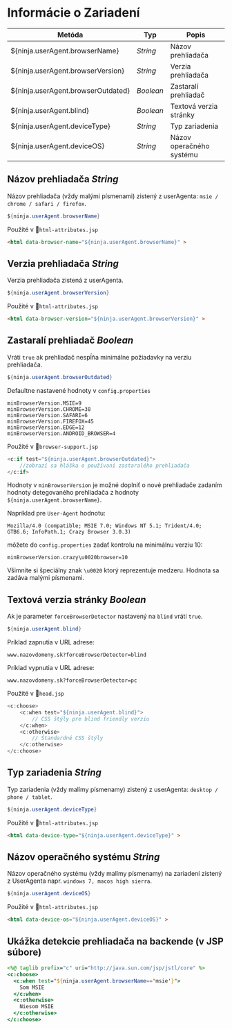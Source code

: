 # Informácie o Zariadení
| Metóda | Typ | Popis |
| --- | --- | --- |
| ${ninja.userAgent.browserName} | *String* | Názov prehliadača |
| ${ninja.userAgent.browserVersion} | *String* | Verzia prehliadača |
| ${ninja.userAgent.browserOutdated} | *Boolean* | Zastaralí prehliadač |
| ${ninja.userAgent.blind} | *Boolean* | Textová verzia stránky |
| ${ninja.userAgent.deviceType} | *String* | Typ zariadenia |
| ${ninja.userAgent.deviceOS} | *String* | Názov operačného systému |

## Názov prehliadača *String*
Názov prehliadača (vždy malými písmenami) zistený z userAgenta: `msie / chrome / safari / firefox`.

```java
${ninja.userAgent.browserName}
```

Použité v :ghost:<code>html-attributes.jsp</code>
```html
<html data-browser-name="${ninja.userAgent.browserName}" >
```

## Verzia prehliadača *String*
Verzia prehliadača zistená z userAgenta.

```java
${ninja.userAgent.browserVersion}
```

Použité v :ghost:<code>html-attributes.jsp</code>
```html
<html data-browser-version="${ninja.userAgent.browserVersion}" >
```

## Zastaralí prehliadač *Boolean*
Vráti `true` ak prehliadač nespĺňa minimálne požiadavky na verziu prehliadača.

```java
${ninja.userAgent.browserOutdated}
```

Defaultne nastavené hodnoty v `config.properties`
```properties
minBrowserVersion.MSIE=9
minBrowserVersion.CHROME=38
minBrowserVersion.SAFARI=6
minBrowserVersion.FIREFOX=45
minBrowserVersion.EDGE=12
minBrowserVersion.ANDROID_BROWSER=4
```

Použité v :ghost:<code>browser-support.jsp</code>
```java
<c:if test="${ninja.userAgent.browserOutdated}">
    //zobrazí sa hláška o používaní zastaralého prehliadača
</c:if>
```

Hodnoty v `minBrowserVersion` je možné doplniť o nové prehliadače zadaním hodnoty detegovaného prehliadača z hodnoty `${ninja.userAgent.browserName}`.

Napríklad pre `User-Agent` hodnotu:

```
Mozilla/4.0 (compatible; MSIE 7.0; Windows NT 5.1; Trident/4.0; GTB6.6; InfoPath.1; Crazy Browser 3.0.3)
```

môžete do `config.properties` zadať kontrolu na minimálnu verziu 10:

```properties
minBrowserVersion.crazy\u0020browser=10
```

Všimnite si špeciálny znak `\u0020` ktorý reprezentuje medzeru. Hodnota sa zadáva malými písmenami.

## Textová verzia stránky *Boolean*
Ak je parameter `forceBrowserDetector` nastavený na `blind` vráti `true`.

```java
${ninja.userAgent.blind}
```

Príklad zapnutia v URL adrese:
```url
www.nazovdomeny.sk?forceBrowserDetector=blind
```

Príklad vypnutia v URL adrese:
```url
www.nazovdomeny.sk?forceBrowserDetector=pc
```

Použité v :ghost:<code>head.jsp</code>
```java
<c:choose>
    <c:when test="${ninja.userAgent.blind}">
        // CSS štýly pre blind friendly verziu
    </c:when>
    <c:otherwise>
        // Štandardné CSS štýly
    </c:otherwise>
</c:choose>
```

## Typ zariadenia *String*
Typ zariadenia (vždy malímy písmenamy) zistený z userAgenta:
`desktop / phone / tablet`.

```java
${ninja.userAgent.deviceType}
```

Použité v :ghost:<code>html-attributes.jsp</code>
```html
<html data-device-type="${ninja.userAgent.deviceType}" >
```

## Názov operačného systému *String*
Názov operačného systému (vždy malímy písmenamy) na zariadení zistený z UserAgenta napr. `windows 7, macos high sierra`.

```java
${ninja.userAgent.deviceOS}
```

Použité v :ghost:<code>html-attributes.jsp</code>
```html
<html data-device-os="${ninja.userAgent.deviceOS}" >
```

## Ukážka detekcie prehliadača na backende (v JSP súbore)
```jsp
<%@ taglib prefix="c" uri="http://java.sun.com/jsp/jstl/core" %>
<c:choose>
  <c:when test="${ninja.userAgent.browserName=='msie'}">
    Som MSIE
  </c:when>
  <c:otherwise>
    Niesom MSIE
  </c:otherwise>
</c:choose>
```